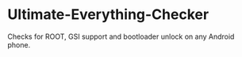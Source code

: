 # Ultimate-Everything-Checker
Checks for ROOT, GSI support and bootloader unlock on any Android phone.
